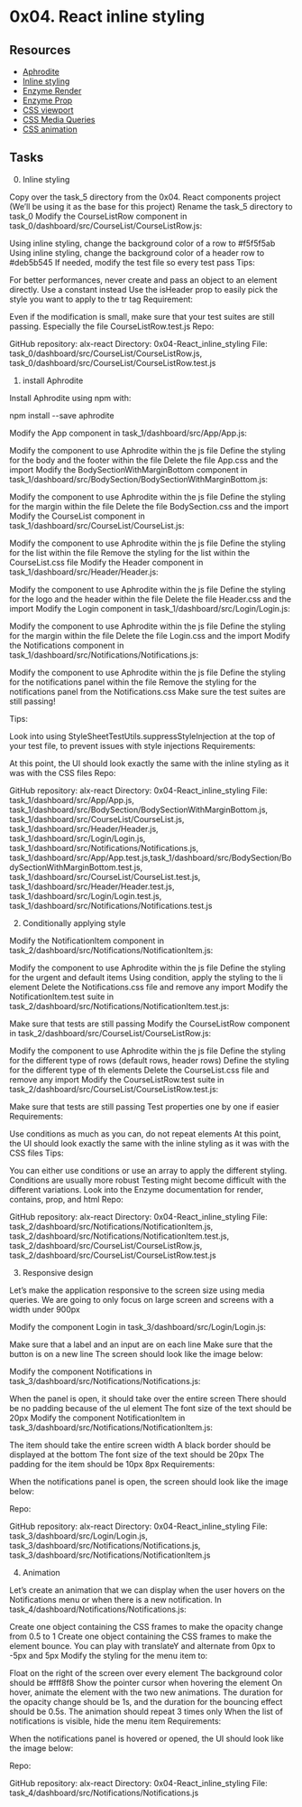 0x04. React inline styling
==========================
Resources
---------
- [Aphrodite](https://intranet.alxswe.com/rltoken/DfGvHrI6zsKtKFEYWajLoA)
- [Inline styling](https://intranet.alxswe.com/rltoken/s2il-pXJvk6Lxj6BmAWG9Q)
- [Enzyme Render](https://intranet.alxswe.com/rltoken/hX2sEidBZzVuGUNhCv3MWA)
- [Enzyme Prop](https://intranet.alxswe.com/rltoken/lhm4Qeyjz3oyCa6C4zgzCQ)
- [CSS viewport](https://intranet.alxswe.com/rltoken/IegHHFC5DpSqXeHIccDZDg)
- [CSS Media Queries](https://intranet.alxswe.com/rltoken/6-GPqaJjRsdE9qgy_8ZTpg)
- [CSS animation](https://intranet.alxswe.com/rltoken/z02z0ouci-gTwD0zDk5Kcw)

Tasks
------
0. Inline styling

Copy over the task_5 directory from the 0x04. React components project (We’ll be using it as the base for this project)
Rename the task_5 directory to task_0
Modify the CourseListRow component in task_0/dashboard/src/CourseList/CourseListRow.js:

Using inline styling, change the background color of a row to #f5f5f5ab
Using inline styling, change the background color of a header row to #deb5b545
If needed, modify the test file so every test pass
Tips:

For better performances, never create and pass an object to an element directly. Use a constant instead
Use the isHeader prop to easily pick the style you want to apply to the tr tag
Requirement:

Even if the modification is small, make sure that your test suites are still passing. Especially the file CourseListRow.test.js
Repo:

GitHub repository: alx-react
Directory: 0x04-React_inline_styling
File: task_0/dashboard/src/CourseList/CourseListRow.js, task_0/dashboard/src/CourseList/CourseListRow.test.js
  
1. install Aphrodite

Install Aphrodite using npm with:

npm install --save aphrodite

Modify the App component in task_1/dashboard/src/App/App.js:

Modify the component to use Aphrodite within the js file
Define the styling for the body and the footer within the file
Delete the file App.css and the import
Modify the BodySectionWithMarginBottom component in task_1/dashboard/src/BodySection/BodySectionWithMarginBottom.js:

Modify the component to use Aphrodite within the js file
Define the styling for the margin within the file
Delete the file BodySection.css and the import
Modify the CourseList component in task_1/dashboard/src/CourseList/CourseList.js:

Modify the component to use Aphrodite within the js file
Define the styling for the list within the file
Remove the styling for the list within the CourseList.css file
Modify the Header component in task_1/dashboard/src/Header/Header.js:

Modify the component to use Aphrodite within the js file
Define the styling for the logo and the header within the file
Delete the file Header.css and the import
Modify the Login component in task_1/dashboard/src/Login/Login.js:

Modify the component to use Aphrodite within the js file
Define the styling for the margin within the file
Delete the file Login.css and the import
Modify the Notifications component in task_1/dashboard/src/Notifications/Notifications.js:

Modify the component to use Aphrodite within the js file
Define the styling for the notifications panel within the file
Remove the styling for the notifications panel from the Notifications.css
Make sure the test suites are still passing!

Tips:

Look into using StyleSheetTestUtils.suppressStyleInjection at the top of your test file, to prevent issues with style injections
Requirements:

At this point, the UI should look exactly the same with the inline styling as it was with the CSS files
Repo:

GitHub repository: alx-react
Directory: 0x04-React_inline_styling
File: task_1/dashboard/src/App/App.js, task_1/dashboard/src/BodySection/BodySectionWithMarginBottom.js, task_1/dashboard/src/CourseList/CourseList.js, task_1/dashboard/src/Header/Header.js, task_1/dashboard/src/Login/Login.js, task_1/dashboard/src/Notifications/Notifications.js, task_1/dashboard/src/App/App.test.js,task_1/dashboard/src/BodySection/BodySectionWithMarginBottom.test.js, task_1/dashboard/src/CourseList/CourseList.test.js, task_1/dashboard/src/Header/Header.test.js, task_1/dashboard/src/Login/Login.test.js, task_1/dashboard/src/Notifications/Notifications.test.js
  
2. Conditionally applying style

Modify the NotificationItem component in task_2/dashboard/src/Notifications/NotificationItem.js:

Modify the component to use Aphrodite within the js file
Define the styling for the urgent and default items
Using condition, apply the styling to the li element
Delete the Notifications.css file and remove any import
Modify the NotificationItem.test suite in task_2/dashboard/src/Notifications/NotificationItem.test.js:

Make sure that tests are still passing
Modify the CourseListRow component in task_2/dashboard/src/CourseList/CourseListRow.js:

Modify the component to use Aphrodite within the js file
Define the styling for the different type of rows (default rows, header rows)
Define the styling for the different type of th elements
Delete the CourseList.css file and remove any import
Modify the CourseListRow.test suite in task_2/dashboard/src/CourseList/CourseListRow.test.js:

Make sure that tests are still passing
Test properties one by one if easier
Requirements:

Use conditions as much as you can, do not repeat elements
At this point, the UI should look exactly the same with the inline styling as it was with the CSS files
Tips:

You can either use conditions or use an array to apply the different styling. Conditions are usually more robust
Testing might become difficult with the different variations. Look into the Enzyme documentation for render, contains, prop, and html
Repo:

GitHub repository: alx-react
Directory: 0x04-React_inline_styling
File: task_2/dashboard/src/Notifications/NotificationItem.js, task_2/dashboard/src/Notifications/NotificationItem.test.js, task_2/dashboard/src/CourseList/CourseListRow.js, task_2/dashboard/src/CourseList/CourseListRow.test.js
  
3. Responsive design

Let’s make the application responsive to the screen size using media queries. We are going to only focus on large screen and screens with a width under 900px

Modify the component Login in task_3/dashboard/src/Login/Login.js:

Make sure that a label and an input are on each line
Make sure that the button is on a new line
The screen should look like the image below:


Modify the component Notifications in task_3/dashboard/src/Notifications/Notifications.js:

When the panel is open, it should take over the entire screen
There should be no padding because of the ul element
The font size of the text should be 20px
Modify the component NotificationItem in task_3/dashboard/src/Notifications/NotificationItem.js:

The item should take the entire screen width
A black border should be displayed at the bottom
The font size of the text should be 20px
The padding for the item should be 10px 8px
Requirements:

When the notifications panel is open, the screen should look like the image below:


Repo:

GitHub repository: alx-react
Directory: 0x04-React_inline_styling
File: task_3/dashboard/src/Login/Login.js, task_3/dashboard/src/Notifications/Notifications.js, task_3/dashboard/src/Notifications/NotificationItem.js
 
4. Animation

Let’s create an animation that we can display when the user hovers on the Notifications menu or when there is a new notification. In task_4/dashboard/Notifications/Notifications.js:

Create one object containing the CSS frames to make the opacity change from 0.5 to 1
Create one object containing the CSS frames to make the element bounce. You can play with translateY and alternate from 0px to -5px and 5px
Modify the styling for the menu item to:

Float on the right of the screen over every element
The background color should be #fff8f8
Show the pointer cursor when hovering the element
On hover, animate the element with the two new animations. The duration for the opacity change should be 1s, and the duration for the bouncing effect should be 0.5s. The animation should repeat 3 times only
When the list of notifications is visible, hide the menu item
Requirements:

When the notifications panel is hovered or opened, the UI should look like the image below:


Repo:

GitHub repository: alx-react
Directory: 0x04-React_inline_styling
File: task_4/dashboard/src/Notifications/Notifications.js
